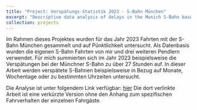 ```yaml
---
title: "Project: Verspätungs-Statistik 2023 - S-Bahn München"
excerpt: "Descriptive data analysis of delays in the Munich S-Bahn based on a self-collected dataset on my line [DE]<br/><img src='/images/ZugEndet_Aussteigen_4.jpg'>"
collection: projects
---
```



Im Rahmen dieses Projektes wurden für das Jahr 2023 Fahrten mit der S-Bahn München gesammelt und auf Pünktlichkeit untersucht. Als Datenbasis wurden die eigenen S-Bahn Fahrten von mir und drei weiteren Pendlern verwendet. Für mich summierten sich im Jahr 2023 beispielsweise die Verspätungen bei der Münchner S-Bahn zu über 27 Stunden auf. In dieser Arbeit werden verspätete S-Bahnen beispielsweise in Bezug auf Monate, Wochentage oder zu bestimmten Uhrzeiten untersucht.

Die Analyse ist unter folgendem Link verfügbar: [hier](http://felixschweikl.github.io/files/SBahnM_Verspaetungen_2023.pdf)
Die dort verlinkte Arbeit ist eine verkürzte Version ohne den Anhang zum spezifischen Fahrverhalten der einzelnen Fahrgäste.
